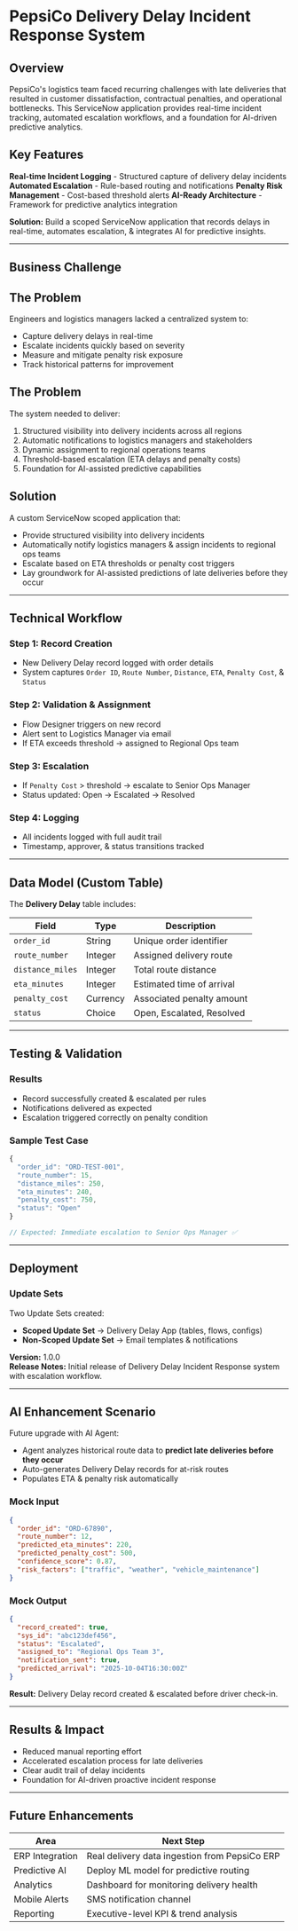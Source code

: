 # PepsiCo Delivery Delay Incident Response System

## Overview

PepsiCo's logistics team faced recurring challenges with late deliveries that resulted in customer dissatisfaction, contractual penalties, and operational bottlenecks. This ServiceNow application provides real-time incident tracking, automated escalation workflows, and a foundation for AI-driven predictive analytics.

## Key Features

**Real-time Incident Logging** - Structured capture of delivery delay incidents
**Automated Escalation** - Rule-based routing and notifications
**Penalty Risk Management** - Cost-based threshold alerts
**AI-Ready Architecture** - Framework for predictive analytics integration

**Solution:** Build a scoped ServiceNow application that records delays in real-time, automates escalation, & integrates AI for predictive insights.

---

## Business Challenge

## The Problem
Engineers and logistics managers lacked a centralized system to:

- Capture delivery delays in real-time
- Escalate incidents quickly based on severity
- Measure and mitigate penalty risk exposure
- Track historical patterns for improvement

## The Problem
The system needed to deliver:
  1. Structured visibility into delivery incidents across all regions
  2. Automatic notifications to logistics managers and stakeholders
  3. Dynamic assignment to regional operations teams
  4. Threshold-based escalation (ETA delays and penalty costs)
  5. Foundation for AI-assisted predictive capabilities

## Solution
A custom ServiceNow scoped application that:

- Provide structured visibility into delivery incidents
- Automatically notify logistics managers & assign incidents to regional ops teams
- Escalate based on ETA thresholds or penalty cost triggers
- Lay groundwork for AI-assisted predictions of late deliveries before they occur

---

## Technical Workflow

### Step 1: Record Creation
- New Delivery Delay record logged with order details
- System captures `Order ID`, `Route Number`, `Distance`, `ETA`, `Penalty Cost`, & `Status`

### Step 2: Validation & Assignment
- Flow Designer triggers on new record
- Alert sent to Logistics Manager via email
- If ETA exceeds threshold → assigned to Regional Ops team

### Step 3: Escalation
- If `Penalty Cost` > threshold → escalate to Senior Ops Manager
- Status updated: Open → Escalated → Resolved

### Step 4: Logging
- All incidents logged with full audit trail
- Timestamp, approver, & status transitions tracked

---

## Data Model (Custom Table)

The **Delivery Delay** table includes:

| Field | Type | Description |
|-------|------|-------------|
| `order_id` | String | Unique order identifier |
| `route_number` | Integer | Assigned delivery route |
| `distance_miles` | Integer | Total route distance |
| `eta_minutes` | Integer | Estimated time of arrival |
| `penalty_cost` | Currency | Associated penalty amount |
| `status` | Choice | Open, Escalated, Resolved |

---

## Testing & Validation

### Results

- Record successfully created & escalated per rules
- Notifications delivered as expected
- Escalation triggered correctly on penalty condition

### Sample Test Case

```javascript
{
  "order_id": "ORD-TEST-001",
  "route_number": 15,
  "distance_miles": 250,
  "eta_minutes": 240,
  "penalty_cost": 750,
  "status": "Open"
}

// Expected: Immediate escalation to Senior Ops Manager ✅
```

---

## Deployment

### Update Sets

Two Update Sets created:

- **Scoped Update Set** → Delivery Delay App (tables, flows, configs)
- **Non-Scoped Update Set** → Email templates & notifications

**Version:** 1.0.0  
**Release Notes:** Initial release of Delivery Delay Incident Response system with escalation workflow.

---

## AI Enhancement Scenario

Future upgrade with AI Agent:

- Agent analyzes historical route data to **predict late deliveries before they occur**
- Auto-generates Delivery Delay records for at-risk routes
- Populates ETA & penalty risk automatically

### Mock Input

```json
{
  "order_id": "ORD-67890",
  "route_number": 12,
  "predicted_eta_minutes": 220,
  "predicted_penalty_cost": 500,
  "confidence_score": 0.87,
  "risk_factors": ["traffic", "weather", "vehicle_maintenance"]
}
```

### Mock Output

```json
{
  "record_created": true,
  "sys_id": "abc123def456",
  "status": "Escalated",
  "assigned_to": "Regional Ops Team 3",
  "notification_sent": true,
  "predicted_arrival": "2025-10-04T16:30:00Z"
}
```

**Result:** Delivery Delay record created & escalated before driver check-in.

---

## Results & Impact

- Reduced manual reporting effort
- Accelerated escalation process for late deliveries
- Clear audit trail of delay incidents
- Foundation for AI-driven proactive incident response

---

## Future Enhancements

| Area | Next Step |
|------|-----------|
| ERP Integration | Real delivery data ingestion from PepsiCo ERP |
| Predictive AI | Deploy ML model for predictive routing |
| Analytics | Dashboard for monitoring delivery health |
| Mobile Alerts | SMS notification channel |
| Reporting | Executive-level KPI & trend analysis |

